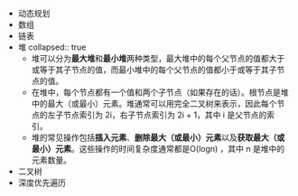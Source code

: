 - 动态规划
- 数组
- 链表
- 堆
  collapsed:: true
	- 堆可以分为**最大堆**和**最小堆**两种类型，最大堆中的每个父节点的值都大于或等于其子节点的值，而最小堆中的每个父节点的值都小于或等于其子节点的值。
	- 在堆中，每个节点都有一个值和两个子节点（如果存在的话）。根节点是堆中的最大（或最小）元素。堆通常可以用完全二叉树来表示，因此每个节点的左子节点索引为 2i，右子节点索引为 2i + 1，其中 i 是父节点的索引。
	- 堆的常见操作包括**插入元素**、**删除最大（或最小）元素**以及**获取最大（或最小）元素**。这些操作的时间复杂度通常都是O(logn) ，其中 n 是堆中的元素数量。
- 二叉树
- 深度优先遍历